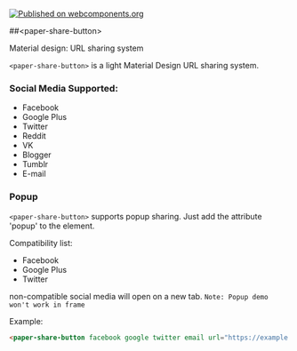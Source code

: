 [![Published on webcomponents.org](https://img.shields.io/badge/webcomponents.org-published-blue.svg)](https://www.webcomponents.org/element/MacTheZazou/paper-share-button)

##&lt;paper-share-button&gt;

Material design: URL sharing system

`<paper-share-button>` is a light Material Design URL sharing system.

### Social Media Supported:
+ Facebook
+ Google Plus
+ Twitter
+ Reddit
+ VK
+ Blogger
+ Tumblr
+ E-mail

### Popup
`<paper-share-button>` supports popup sharing. Just add the attribute 'popup' to the element.

Compatibility list:
+ Facebook
+ Google Plus
+ Twitter

non-compatible social media will open on a new tab.
`Note: Popup demo won't work in frame`

Example:

<!--
```
<custom-element-demo>
  <template>
    <link rel="import" href="paper-share-button.html">
    <next-code-block></next-code-block>
  </template>
</custom-element-demo>
```
-->
```html
<paper-share-button facebook google twitter email url="https://example.org"></paper-share-button>
```
